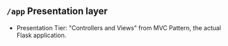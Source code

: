 ## `/app` Presentation layer

- Presentation Tier: "Controllers and Views" from MVC Pattern, the actual Flask application.

